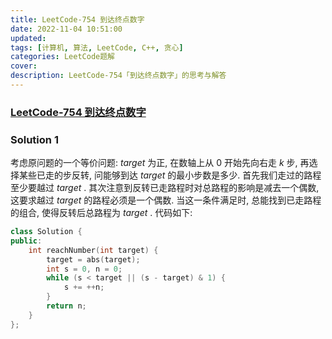 ```yaml
---
title: LeetCode-754 到达终点数字 
date: 2022-11-04 10:51:00
updated:
tags: [计算机, 算法, LeetCode, C++, 贪心]
categories: LeetCode题解
cover: 
description: LeetCode-754「到达终点数字」的思考与解答
---
```

### [LeetCode-754 到达终点数字](https://leetcode.cn/problems/reach-a-number/)

### Solution 1
考虑原问题的一个等价问题: $target$ 为正, 在数轴上从 $0$ 开始先向右走 $k$ 步, 再选择某些已走的步反转, 问能够到达 $target$ 的最小步数是多少. 
首先我们走过的路程至少要越过 $target$ . 其次注意到反转已走路程时对总路程的影响是减去一个偶数, 这要求越过 $target$ 的路程必须是一个偶数. 当这一条件满足时, 总能找到已走路程的组合, 使得反转后总路程为 $target$ .
代码如下:
```C++
class Solution {
public:
    int reachNumber(int target) {
        target = abs(target);
        int s = 0, n = 0;
        while (s < target || (s - target) & 1) {
            s += ++n;
        }   
        return n;
    }
};
```